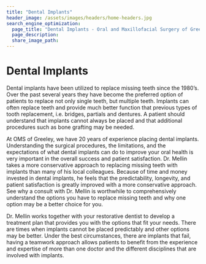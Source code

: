 ```yaml
---
title: "Dental Implants"
header_image: /assets/images/headers/home-headers.jpg
search_engine_optimization:
  page_title: "Dental Implants - Oral and Maxillofacial Surgery of Greeley PC"
  page_description:
  share_image_path:
---
```


# Dental Implants

Dental implants have been utilized to replace missing teeth since the 1980’s.  Over the past several years they have become the preferred option of patients to replace not only single teeth, but multiple teeth.  Implants can often replace teeth and provide much better function that previous types of tooth replacement, i.e. bridges, partials and dentures.  A patient should understand that implants cannot always be placed and that additional procedures such as bone grafting may be needed.

At OMS of Greeley, we have 20 years of experience placing dental implants.  Understanding the surgical procedures, the limitations, and the expectations of what dental implants can do to improve your oral health is very important in the overall success and patient satisfaction.  Dr. Mellin takes a more conservative approach to replacing missing teeth with implants than many of his local colleagues.  Because of time and money invested in dental implants, he feels that the predictability, longevity, and patient satisfaction is greatly improved with a more conservative approach.  See why a consult with Dr. Mellin is worthwhile to comprehensively understand the options you have to replace missing teeth and why one option may be a better choice for you.

Dr. Mellin works together with your restorative dentist to develop a treatment plan that provides you with the options that fit your needs.  There are times when implants cannot be placed predictably and other options may be better.  Under the best circumstances, there are implants that fail, having a teamwork approach allows patients to benefit from the experience and expertise of more than one doctor and the different disciplines that are involved with implants.
